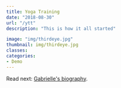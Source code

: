 ```yaml
---
title: Yoga Training
date: "2018-08-30"
url: "/ytt"
description: "This is how it all started"

image: "img/thirdeye.jpg"
thumbnail: img/thirdeye.jpg
classes:
categories:
- Demo
---
```


Read next: [Gabrielle's biography](/author-profiles/).
